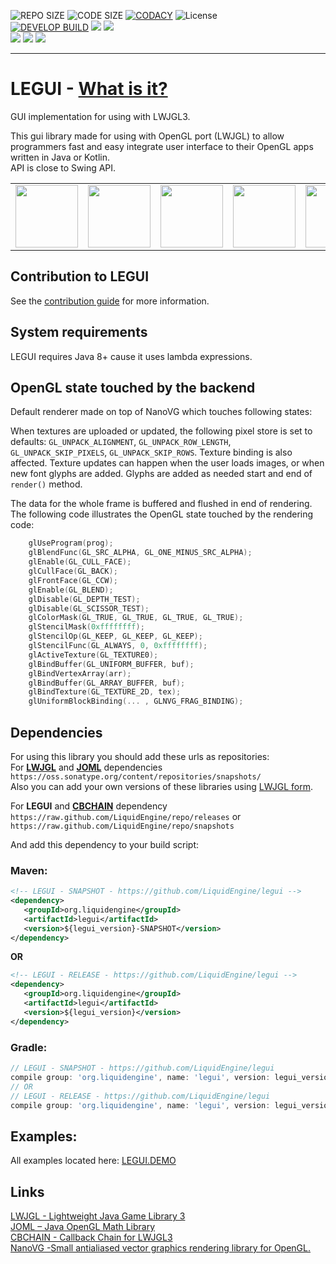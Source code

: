 ![REPO SIZE](https://img.shields.io/github/repo-size/LiquidEngine/legui.svg?style=flat-square) 
![CODE SIZE](https://img.shields.io/github/languages/code-size/LiquidEngine/legui.svg?style=flat-square) 
[![CODACY](https://img.shields.io/codacy/grade/e3a864cc6d6a4f08938a7b368bdb35da.svg?style=flat-square)](https://www.codacy.com/app/LiquidEngine/legui) 
![License](https://img.shields.io/github/license/LiquidEngine/legui.svg?style=flat-square)  
[![DEVELOP BUILD](https://img.shields.io/jenkins/s/http/jenkins.liquidengine.tk/job/LEGUI_DEVELOP.svg?label=develop&style=flat-square)](http://jenkins.liquidengine.tk/job/LEGUI_DEVELOP/)
[![](https://img.shields.io/jenkins/s/http/jenkins.liquidengine.tk/job/LEGUI_SNAPSHOTS.svg?label=snapshot&style=flat-square)](http://jenkins.liquidengine.tk/job/LEGUI_SNAPSHOTS/)
[![](https://img.shields.io/jenkins/s/http/jenkins.liquidengine.tk/job/LEGUI_RELEASES.svg?label=release&style=flat-square)](http://jenkins.liquidengine.tk/job/LEGUI_RELEASES/)  
![](https://img.shields.io/badge/dynamic/json.svg?label=develop&colorB=00796b&prefix=&suffix=&query=$.version&uri=http%3A%2F%2Fjenkins.liquidengine.tk%2Fjob%2FLEGUI_DEVELOP%2FlastSuccessfulBuild%2Fartifact%2FfullVersion.json&style=flat-square)
![](https://img.shields.io/badge/dynamic/json.svg?label=snapshot&colorB=00796b&prefix=&suffix=&query=$.version&uri=http%3A%2F%2Fjenkins.liquidengine.tk%2Fjob%2FLEGUI_SNAPSHOTS%2FlastSuccessfulBuild%2Fartifact%2FfullVersion.json&style=flat-square)
![](https://img.shields.io/badge/dynamic/json.svg?label=release&colorB=00796b&prefix=&suffix=&query=$.version&uri=http%3A%2F%2Fjenkins.liquidengine.tk%2Fjob%2FLEGUI_RELEASES%2FlastSuccessfulBuild%2Fartifact%2FfullVersion.json&style=flat-square)

___
# LEGUI - [What is it?](https://liquidengine.github.io/legui/)  
GUI implementation for using with LWJGL3.  

This gui library made for using with OpenGL port (LWJGL) to allow programmers fast and easy integrate user interface to their OpenGL apps written in Java or Kotlin.  
API is close to Swing API.  

<table>
  <tr>
    <td><img src="https://liquidengine.github.io/legui/images/demo/0.bmp" height="100px"/></td>
    <td><img src="https://liquidengine.github.io/legui/images/demo/55.bmp" height="100px"/></td>
    <td><img src="https://liquidengine.github.io/legui/images/demo/209.bmp" height="100px"/></td>
    <td><img src="https://liquidengine.github.io/legui/images/demo/646.bmp" height="100px"/></td>
    <td><img src="https://liquidengine.github.io/legui/images/demo/813.bmp" height="100px"/></td>
  </tr>
</table>

## Contribution to LEGUI
See the [contribution guide](CONTRIBUTING.md) for more information.

## System requirements
LEGUI requires Java 8+ cause it uses lambda expressions.

## OpenGL state touched by the backend

Default renderer made on top of NanoVG which touches following states:

When textures are uploaded or updated, the following pixel store is set to defaults: `GL_UNPACK_ALIGNMENT`, `GL_UNPACK_ROW_LENGTH`, `GL_UNPACK_SKIP_PIXELS`, `GL_UNPACK_SKIP_ROWS`. Texture binding is also affected. Texture updates can happen when the user loads images, or when new font glyphs are added. Glyphs are added as needed start and end of `render()` method.

The data for the whole frame is buffered and flushed in end of rendering. The following code illustrates the OpenGL state touched by the rendering code:
```C
	glUseProgram(prog);
	glBlendFunc(GL_SRC_ALPHA, GL_ONE_MINUS_SRC_ALPHA);
	glEnable(GL_CULL_FACE);
	glCullFace(GL_BACK);
	glFrontFace(GL_CCW);
	glEnable(GL_BLEND);
	glDisable(GL_DEPTH_TEST);
	glDisable(GL_SCISSOR_TEST);
	glColorMask(GL_TRUE, GL_TRUE, GL_TRUE, GL_TRUE);
	glStencilMask(0xffffffff);
	glStencilOp(GL_KEEP, GL_KEEP, GL_KEEP);
	glStencilFunc(GL_ALWAYS, 0, 0xffffffff);
	glActiveTexture(GL_TEXTURE0);
	glBindBuffer(GL_UNIFORM_BUFFER, buf);
	glBindVertexArray(arr);
	glBindBuffer(GL_ARRAY_BUFFER, buf);
	glBindTexture(GL_TEXTURE_2D, tex);
	glUniformBlockBinding(... , GLNVG_FRAG_BINDING);
```


## Dependencies
For using this library you should add these urls as repositories:  
For **[LWJGL](https://github.com/LWJGL/lwjgl3)** and **[JOML](https://github.com/JOML-CI/JOML)** dependencies  
`https://oss.sonatype.org/content/repositories/snapshots/`  
Also you can add your own versions of these libraries using [LWJGL form](https://www.lwjgl.org/download).

For **LEGUI** and **[CBCHAIN](https://github.com/LiquidEngine/cbchain)** dependency  
`https://raw.github.com/LiquidEngine/repo/releases` or  
`https://raw.github.com/LiquidEngine/repo/snapshots` 

And add this dependency to your build script:  
### Maven:
 ```xml
<!-- LEGUI - SNAPSHOT - https://github.com/LiquidEngine/legui -->
<dependency>
    <groupId>org.liquidengine</groupId>
    <artifactId>legui</artifactId>
    <version>${legui_version}-SNAPSHOT</version>
</dependency>
 ```
**OR** 
 ```xml
<!-- LEGUI - RELEASE - https://github.com/LiquidEngine/legui -->
<dependency>
    <groupId>org.liquidengine</groupId>
    <artifactId>legui</artifactId>
    <version>${legui_version}</version>
</dependency>
 ```
### Gradle:
  ```groovy
// LEGUI - SNAPSHOT - https://github.com/LiquidEngine/legui
compile group: 'org.liquidengine', name: 'legui', version: legui_version + '-SNAPSHOT', changing: true;
// OR
// LEGUI - RELEASE - https://github.com/LiquidEngine/legui
compile group: 'org.liquidengine', name: 'legui', version: legui_version, changing: true;
  ```
  
## Examples:
All examples located here: 
[LEGUI.DEMO](https://github.com/LiquidEngine/legui.demo)

## Links
[LWJGL - Lightweight Java Game Library 3](https://github.com/LWJGL/lwjgl3)  
[JOML – Java OpenGL Math Library](https://github.com/JOML-CI/JOML)  
[CBCHAIN - Callback Chain for LWJGL3](https://github.com/LiquidEngine/cbchain)  
[NanoVG -Small antialiased vector graphics rendering library for OpenGL.](https://github.com/memononen/nanovg)  
